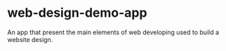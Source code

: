 web-design-demo-app
===================

An app that present the main elements of web developing used to build a website design.
